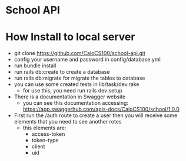 # School API

# How Install to local server
  * git clone https://github.com/CaioCS100/school-api.git
  * config your username and password in config/database.yml
  * run bundle install
  * run rails db:create to create a database
  * run rails db:migrate for migrate the tables to database 
  * you can use some created tests in lib/task/dev.rake
    * for use this, you need run rails dev:setup
  * There is a documentation in Swagger website
    * you can see this documentation accessing: https://app.swaggerhub.com/apis-docs/CaioCS100/school/1.0.0
  * First run the /auth route to create a user then you will receive some elements that you need to see another rotes
    * this elements are:
      * access-token
      * token-type
      * client
      * uid
